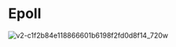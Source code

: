 # Epoll

![v2-c1f2b84e118866601b6198f2fd0d8f14_720w](C:\Users\Administrator\AppData\Local\Temp\v2-c1f2b84e118866601b6198f2fd0d8f14_720w.webp)

